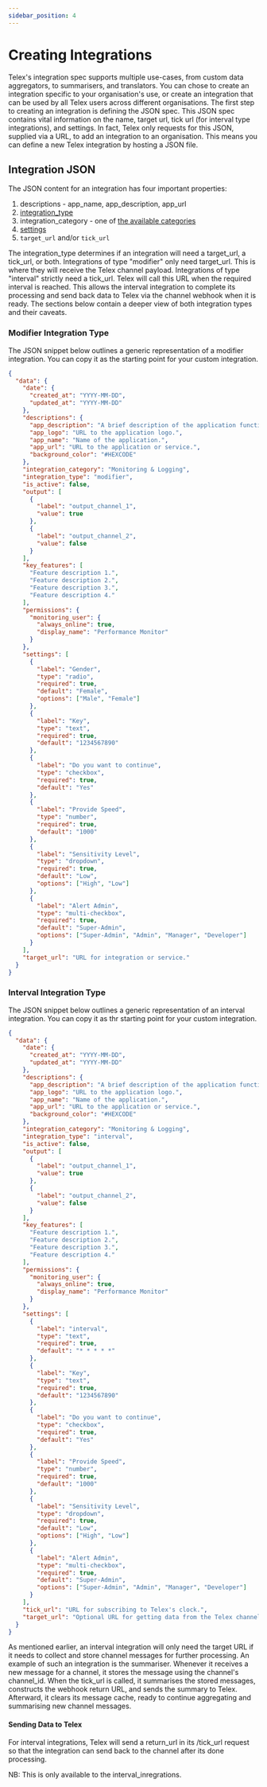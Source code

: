 ```yaml
---
sidebar_position: 4
---
```


# Creating Integrations

Telex's integration spec supports multiple use-cases, from custom data aggregators, to summarisers, and translators. You can chose to create an integration specific to your organisation's use, or create an integration that can be used by all Telex users across different organisations. The first step to creating an integration is defining the JSON spec. This JSON spec contains vital information on the name, target url, tick url (for interval type integrations), and settings. In fact, Telex only requests for this JSON, supplied via a URL, to add an integration to an organisation. This means you can define a new Telex integration by hosting a JSON file.

## Integration JSON

The JSON content for an integration has four important properties:

1. descriptions - app_name, app_description, app_url
2. [integration_type](/docs/Integrations/intro.md#Interval%20Integrations)
3. integration_category - one of [the available categories](/docs/Integrations/integration-categories.md)
4. [settings](/docs/Integrations/settings.md)
5. `target_url` and/or `tick_url`

The integration_type determines if an integration will need a target_url, a tick_url, or both. Integrations of type "modifier" only need target_url. This is where they will receive the Telex channel payload. Integrations of type "interval" strictly need a tick_url. Telex will call this URL when the required interval is reached. This allows the interval integration to complete its processing and send back data to Telex via the channel webhook when it is ready. The sections below contain a deeper view of both integration types and their caveats.

### Modifier Integration Type

The JSON snippet below outlines a generic representation of a modifier integration. You can copy it as the starting point for your custom integration.

```json
{
  "data": {
    "date": {
      "created_at": "YYYY-MM-DD",
      "updated_at": "YYYY-MM-DD"
    },
    "descriptions": {
      "app_description": "A brief description of the application functionality.",
      "app_logo": "URL to the application logo.",
      "app_name": "Name of the application.",
      "app_url": "URL to the application or service.",
      "background_color": "#HEXCODE"
    },
    "integration_category": "Monitoring & Logging",
    "integration_type": "modifier",
    "is_active": false,
    "output": [
      {
        "label": "output_channel_1",
        "value": true
      },
      {
        "label": "output_channel_2",
        "value": false
      }
    ],
    "key_features": [
      "Feature description 1.",
      "Feature description 2.",
      "Feature description 3.",
      "Feature description 4."
    ],
    "permissions": {
      "monitoring_user": {
        "always_online": true,
        "display_name": "Performance Monitor"
      }
    },
    "settings": [
      {
        "label": "Gender",
        "type": "radio",
        "required": true,
        "default": "Female",
        "options": ["Male", "Female"]
      },
      {
        "label": "Key",
        "type": "text",
        "required": true,
        "default": "1234567890"
      },
      {
        "label": "Do you want to continue",
        "type": "checkbox",
        "required": true,
        "default": "Yes"
      },
      {
        "label": "Provide Speed",
        "type": "number",
        "required": true,
        "default": "1000"
      },
      {
        "label": "Sensitivity Level",
        "type": "dropdown",
        "required": true,
        "default": "Low",
        "options": ["High", "Low"]
      },
      {
        "label": "Alert Admin",
        "type": "multi-checkbox",
        "required": true,
        "default": "Super-Admin",
        "options": ["Super-Admin", "Admin", "Manager", "Developer"]
      }
    ],
    "target_url": "URL for integration or service."
  }
}
```

### Interval Integration Type

The JSON snippet below outlines a generic representation of an interval integration. You can copy it as thr starting point for your custom integration.

```json
{
  "data": {
    "date": {
      "created_at": "YYYY-MM-DD",
      "updated_at": "YYYY-MM-DD"
    },
    "descriptions": {
      "app_description": "A brief description of the application functionality.",
      "app_logo": "URL to the application logo.",
      "app_name": "Name of the application.",
      "app_url": "URL to the application or service.",
      "background_color": "#HEXCODE"
    },
    "integration_category": "Monitoring & Logging",
    "integration_type": "interval",
    "is_active": false,
    "output": [
      {
        "label": "output_channel_1",
        "value": true
      },
      {
        "label": "output_channel_2",
        "value": false
      }
    ],
    "key_features": [
      "Feature description 1.",
      "Feature description 2.",
      "Feature description 3.",
      "Feature description 4."
    ],
    "permissions": {
      "monitoring_user": {
        "always_online": true,
        "display_name": "Performance Monitor"
      }
    },
    "settings": [
      {
        "label": "interval",
        "type": "text",
        "required": true,
        "default": "* * * * *"
      },
      {
        "label": "Key",
        "type": "text",
        "required": true,
        "default": "1234567890"
      },
      {
        "label": "Do you want to continue",
        "type": "checkbox",
        "required": true,
        "default": "Yes"
      },
      {
        "label": "Provide Speed",
        "type": "number",
        "required": true,
        "default": "1000"
      },
      {
        "label": "Sensitivity Level",
        "type": "dropdown",
        "required": true,
        "default": "Low",
        "options": ["High", "Low"]
      },
      {
        "label": "Alert Admin",
        "type": "multi-checkbox",
        "required": true,
        "default": "Super-Admin",
        "options": ["Super-Admin", "Admin", "Manager", "Developer"]
      }
    ],
    "tick_url": "URL for subscribing to Telex's clock.",
    "target_url": "Optional URL for getting data from the Telex channel"
  }
}
```

As mentioned earlier, an interval integration will only need the target URL if it needs to collect and store channel messages for further processing. An example of such an integration is the summariser. Whenever it receives a new message for a channel, it stores the message using the channel's channel_id. When the tick_url is called, it summarises the stored messages, constructs the webhook return URL, and sends the summary to Telex. Afterward, it clears its message cache, ready to continue aggregating and summarising new channel messages.

#### Sending Data to Telex

For interval integrations, Telex will send a return_url in its /tick_url request so that the integration can send back to the channel after its done processing. 

NB: This is only available to the interval_inregrations.